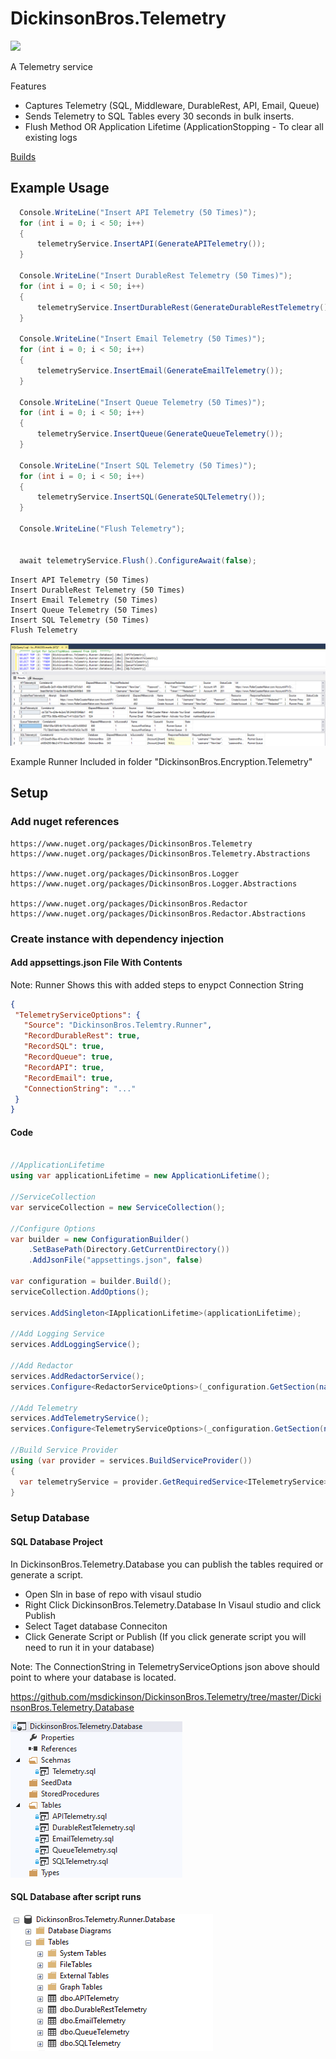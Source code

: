# DickinsonBros.Telemetry

<a href="https://www.nuget.org/packages/DickinsonBros.Telemetry/">
    <img src="https://img.shields.io/nuget/v/DickinsonBros.Telemetry">
</a>

A Telemetry service

Features
* Captures Telemetry (SQL, Middleware, DurableRest, API, Email, Queue)
* Sends Telemetry to SQL Tables every 30 seconds in bulk inserts.
* Flush Method OR Application Lifetime (ApplicationStopping - To clear all existing logs

<a href="https://dev.azure.com/marksamdickinson/DickinsonBros/_build?definitionScope=%5CDickinsonBros.Telemetry">Builds</a>

<h2>Example Usage</h2>

```C#
  Console.WriteLine("Insert API Telemetry (50 Times)");
  for (int i = 0; i < 50; i++)
  {
      telemetryService.InsertAPI(GenerateAPITelemetry());
  }

  Console.WriteLine("Insert DurableRest Telemetry (50 Times)");
  for (int i = 0; i < 50; i++)
  {
      telemetryService.InsertDurableRest(GenerateDurableRestTelemetry());
  }

  Console.WriteLine("Insert Email Telemetry (50 Times)");
  for (int i = 0; i < 50; i++)
  {
      telemetryService.InsertEmail(GenerateEmailTelemetry());
  }

  Console.WriteLine("Insert Queue Telemetry (50 Times)");
  for (int i = 0; i < 50; i++)
  {
      telemetryService.InsertQueue(GenerateQueueTelemetry());
  }

  Console.WriteLine("Insert SQL Telemetry (50 Times)");
  for (int i = 0; i < 50; i++)
  {
      telemetryService.InsertSQL(GenerateSQLTelemetry());
  }

  Console.WriteLine("Flush Telemetry");


  await telemetryService.Flush().ConfigureAwait(false);
```

    Insert API Telemetry (50 Times)
    Insert DurableRest Telemetry (50 Times)
    Insert Email Telemetry (50 Times)
    Insert Queue Telemetry (50 Times)
    Insert SQL Telemetry (50 Times)
    Flush Telemetry

![Alt text](https://raw.githubusercontent.com/msdickinson/DickinsonBros.Telemetry/develop/Telemetry.PNG)

Example Runner Included in folder "DickinsonBros.Encryption.Telemetry"

<h2>Setup</h2>

<h3>Add nuget references</h3>

    https://www.nuget.org/packages/DickinsonBros.Telemetry
    https://www.nuget.org/packages/DickinsonBros.Telemetry.Abstractions
    
    https://www.nuget.org/packages/DickinsonBros.Logger
    https://www.nuget.org/packages/DickinsonBros.Logger.Abstractions
    
    https://www.nuget.org/packages/DickinsonBros.Redactor
    https://www.nuget.org/packages/DickinsonBros.Redactor.Abstractions

<h3>Create instance with dependency injection</h3>

<h4>Add appsettings.json File With Contents</h4>

Note: Runner Shows this with added steps to enypct Connection String

 ```json  
{
  "TelemetryServiceOptions": {
    "Source": "DickinsonBros.Telemtry.Runner",
    "RecordDurableRest": true,
    "RecordSQL": true,
    "RecordQueue": true,
    "RecordAPI": true,
    "RecordEmail": true,
    "ConnectionString": "..."
  }
}
 ```    
<h4>Code</h4>

```c#

//ApplicationLifetime
using var applicationLifetime = new ApplicationLifetime();

//ServiceCollection
var serviceCollection = new ServiceCollection();

//Configure Options
var builder = new ConfigurationBuilder()
    .SetBasePath(Directory.GetCurrentDirectory())
    .AddJsonFile("appsettings.json", false)

var configuration = builder.Build();
serviceCollection.AddOptions();

services.AddSingleton<IApplicationLifetime>(applicationLifetime);

//Add Logging Service
services.AddLoggingService();

//Add Redactor
services.AddRedactorService();
services.Configure<RedactorServiceOptions>(_configuration.GetSection(nameof(RedactorServiceOptions)));

//Add Telemetry
services.AddTelemetryService();
services.Configure<TelemetryServiceOptions>(_configuration.GetSection(nameof(TelemetryServiceOptions)));

//Build Service Provider 
using (var provider = services.BuildServiceProvider())
{
  var telemetryService = provider.GetRequiredService<ITelemetryService>();
}
```

<h3>Setup Database</h3>

<h4>SQL Database Project</h4>

In DickinsonBros.Telemetry.Database you can publish the tables required or generate a script.

* Open Sln in base of repo with visaul studio 
* Right Click DickinsonBros.Telemetry.Database In Visaul studio and click Publish
* Select Taget database Conneciton
* Click Generate Script or Publish (If you click generate script you will need to run it in your database)

Note: The ConnectionString in TelemetryServiceOptions json above should point to where your database is located.

https://github.com/msdickinson/DickinsonBros.Telemetry/tree/master/DickinsonBros.Telemetry.Database

![Alt text](https://raw.githubusercontent.com/msdickinson/DickinsonBros.Telemetry/develop/SQLDatabaseProject.PNG)

<h4>SQL Database after script runs</h4>

![Alt text](https://raw.githubusercontent.com/msdickinson/DickinsonBros.Telemetry/develop/SQLDatabaseExample.PNG)

